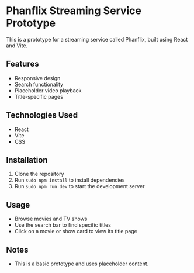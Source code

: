 # Phanflix Streaming Service Prototype

This is a prototype for a streaming service called Phanflix, built using React and Vite.

## Features

- Responsive design
- Search functionality
- Placeholder video playback
- Title-specific pages

## Technologies Used

- React
- Vite
- CSS

## Installation

1.  Clone the repository
2.  Run `sudo npm install` to install dependencies
3.  Run `sudo npm run dev` to start the development server

## Usage

- Browse movies and TV shows
- Use the search bar to find specific titles
- Click on a movie or show card to view its title page

## Notes

- This is a basic prototype and uses placeholder content.
